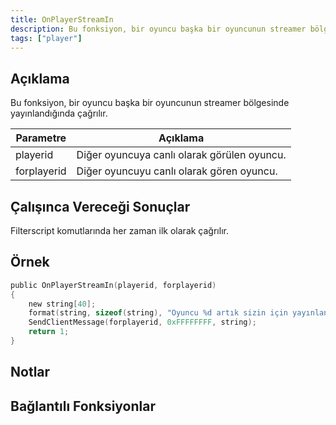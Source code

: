 ```yaml
---
title: OnPlayerStreamIn
description: Bu fonksiyon, bir oyuncu başka bir oyuncunun streamer bölgesinde yayınlandığında çağrılır. 
tags: ["player"]
---
```


## Açıklama

Bu fonksiyon, bir oyuncu başka bir oyuncunun streamer bölgesinde yayınlandığında çağrılır. 

| Parametre   | Açıklama                                                |
| ----------- | ------------------------------------------------------- |
| playerid    | Diğer oyuncuya canlı olarak görülen oyuncu.             |
| forplayerid | Diğer oyuncuyu canlı olarak gören oyuncu.               |

## Çalışınca Vereceği Sonuçlar

Filterscript komutlarında her zaman ilk olarak çağrılır. 

## Örnek

```c
public OnPlayerStreamIn(playerid, forplayerid)
{
    new string[40];
    format(string, sizeof(string), "Oyuncu %d artık sizin için yayınlanıyor.", playerid);
    SendClientMessage(forplayerid, 0xFFFFFFFF, string);
    return 1;
}
```

## Notlar

<TipNPCCallbacks />

## Bağlantılı Fonksiyonlar
